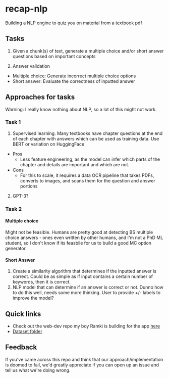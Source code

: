 # recap-nlp

Building a NLP engine to quiz you on material from a textbook pdf

## Tasks 

1. Given a chunk(s) of text, generate a multiple choice and/or short answer questions based on important concepts 

2. Answer validation 
  - Multiple choice: Generate incorrect multiple choice options 
  - Short answer: Evaluate the correctness of inputted answer

## Approaches for tasks
Warning: I really know nothing about NLP, so a lot of this might not work.

### Task 1

1. Supervised learning. Many textbooks have chapter questions at the end of each chapter with answers which can be used as training data. Use BERT or variation on HuggingFace

- Pros
  - Less feature engineering, as the model can infer which parts of the chapter and details are important and which are not.
- Cons
  - For this to scale, it requires a data OCR pipeline that takes PDFs, converts to images, and scans them for the question and answer portions 

2. GPT-3?

### Task 2

#### Multiple choice
Might not be feasible. Humans are pretty good at detecting BS multiple choice answers - ones even written by other humans, and I'm not a PhD ML student, so I don't know if its feasbile for us to build a good MC option generator.

#### Short Answer
1. Create a similarity algorithm that determines if the inputted answer is correct. Could be as simple as if input contains a certain number of keywords, then it is correct.
2. NLP model that can determine if an answer is correct or not. Dunno how to do this well, needs some more thinking. User to provide +/- labels to improve the model?

## Quick links
- Check out the web-dev repo my boy Ramki is building for the app [here](https://github.com/Ramko9999/Recap)
- [Dataset folder](https://drive.google.com/drive/folders/1Uxg1v229xqz97Si3nVeerExep1b1SdMK?usp=sharing)

## Feedback

If you've came across this repo and think that our approach/implementation is doomed to fail, we'd greatly appreciate if you can open up an issue and tell us what we're doing wrong.
